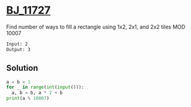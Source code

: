 # [BJ_11727](https://acmicpc.net/problem/11727)

Find number of ways to fill a rectangle using 1x2, 2x1, and 2x2 tiles MOD 10007


```txt
Input: 2
Output: 3
```

## Solution

```py
a = b = 1
for _ in range(int(input())):
  a, b = b, a * 2 + b
print(a % 10007)
```
